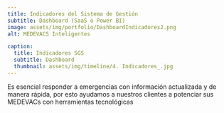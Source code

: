 ```yaml
---
title: Indicadores del Sistema de Gestión
subtitle: Dashboard (SaaS o Power BI)
image: assets/img/portfolio/DashboardIndicadores2.png
alt: MEDEVACS Inteligentes 

caption:
  title: Indicadores SGS
  subtitle: Dashboard 
  thumbnail: assets/img/timeline/4. Indicadores_.jpg
---
```

Es esencial responder a emergencias con información actualizada y de manera rápida, por esto ayudamos a nuestros clientes a potenciar sus MEDEVACs con herramientas tecnológicas
